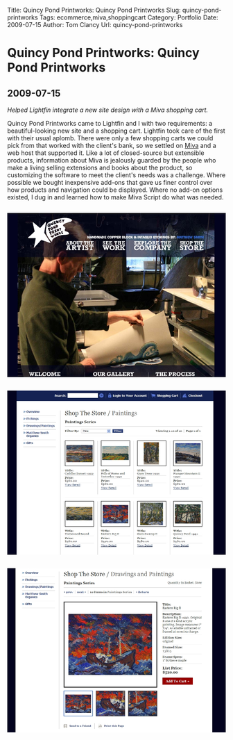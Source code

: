 Title: Quincy Pond Printworks: Quincy Pond Printworks
Slug: quincy-pond-printworks
Tags: ecommerce,miva,shoppingcart
Category: Portfolio
Date: 2009-07-15
Author: Tom Clancy
Url: quincy-pond-printworks

# Quincy Pond Printworks: Quincy Pond Printworks

## 2009-07-15

_Helped Lightfin integrate a new site design with a Miva shopping cart._

<p>Quincy Pond Printworks came to Lightfin and I with two requirements: a beautiful-looking new site and a shopping cart. Lightfin took care of the first with their usual aplomb. There were only a few shopping carts we could pick from that worked with the client's bank, so we settled on <a href="http://www.mivamerchant.com/">Miva</a> and a web host that supported it. Like a lot of closed-source but extensible products, information about Miva is jealously guarded by the people who make a living selling extensions and books about the product, so customizing the software to meet the client's needs was a challenge. Where possible we bought inexpensive add-ons that gave us finer control over how products and navigation could be displayed. Where no add-on options existed, I dug in and learned how to make Miva Script do what was needed.</p><img src="images/portfolio/croppercapture2.jpg" alt="Homepage " style="margin: 1em 0" />
<img src="images/portfolio/croppercapture1.jpg" alt="Store Landing Page Category landing page for a section of the store." style="margin: 1em 0" />
<img src="images/portfolio/croppercapture3.jpg" alt="Product Detail " style="margin: 1em 0" />


